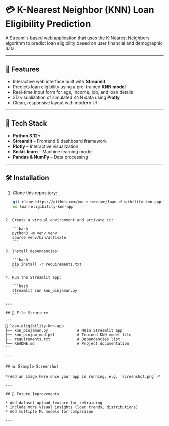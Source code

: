 
# 💳 K-Nearest Neighbor (KNN) Loan Eligibility Prediction

A Streamlit-based web application that uses the K-Nearest Neighbors algorithm to predict loan eligibility based on user financial and demographic data.

---

## 🚀 Features
- Interactive web interface built with **Streamlit**
- Predicts loan eligibility using a pre-trained **KNN model**
- Real-time input form for age, income, job, and loan details
- 3D visualization of simulated KNN data using **Plotly**
- Clean, responsive layout with modern UI

---

## 🧠 Tech Stack
- **Python 3.12+**
- **Streamlit** – Frontend & dashboard framework  
- **Plotly** – Interactive visualization  
- **Scikit-learn** – Machine learning model  
- **Pandas & NumPy** – Data processing  

---

## 🛠️ Installation

1. Clone this repository:
   ```bash
   git clone https://github.com/yourusername/loan-eligibility-knn-app.git
   cd loan-eligibility-knn-app
````

2. Create a virtual environment and activate it:

   ```bash
   python3 -m venv venv
   source venv/bin/activate
   ```

3. Install dependencies:

   ```bash
   pip install -r requirements.txt
   ```

4. Run the Streamlit app:

   ```bash
   streamlit run knn_pinjaman.py
   ```

---

## 📂 File Structure

```
📁 loan-eligibility-knn-app
├── knn_pinjaman.py             # Main Streamlit app
├── knn_pinjam_mod.pkl          # Trained KNN model file
├── requirements.txt            # Dependencies list
└── README.md                   # Project documentation
```

---

## 📊 Example Screenshot

*(Add an image here once your app is running, e.g. `screenshot.png`)*

---

## 🧩 Future Improvements

* Add dataset upload feature for retraining
* Include more visual insights (loan trends, distributions)
* Add multiple ML models for comparison

---